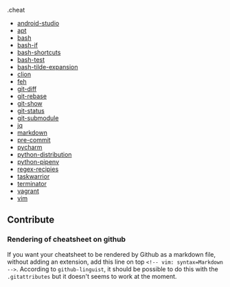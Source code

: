 .cheat

- [android-studio](../android-studio)
- [apt](../apt)
- [bash](../bash)
- [bash-if](../bash-if)
- [bash-shortcuts](../bash-shortcuts)
- [bash-test](../bash-test)
- [bash-tilde-expansion](../bash-tilde-expansion)
- [clion](../clion)
- [feh](../feh)
- [git-diff](../git-diff)
- [git-rebase](../git-rebase)
- [git-show](../git-show)
- [git-status](../git-status)
- [git-submodule](../git-submodule)
- [jq](../jq)
- [markdown](../markdown)
- [pre-commit](../pre-commit)
- [pycharm](../pycharm)
- [python-distribution](../python-distribution)
- [python-pipenv](../python-pipenv)
- [regex-recipies](../regex-recipies)
- [taskwarrior](../taskwarrior)
- [terminator](../terminator)
- [vagrant](../vagrant)
- [vim](../vim)

## Contribute

### Rendering of cheatsheet on github

If you want your cheatsheet to be rendered by Github as a markdown file,
without adding an extension, add this line on top `<!-- vim: syntax=Markdown
-->`. According to `github-linguist`, it should be possible to do this with the
`.gitattributes` but it doesn't seems to work at the moment.

